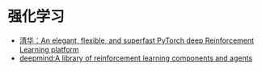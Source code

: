 # 强化学习

- [清华：An elegant, flexible, and superfast PyTorch deep Reinforcement Learning platform](https://github.com/thu-ml/tianshou)
- [deepmind:A library of reinforcement learning components and agents](https://github.com/deepmind/acme)